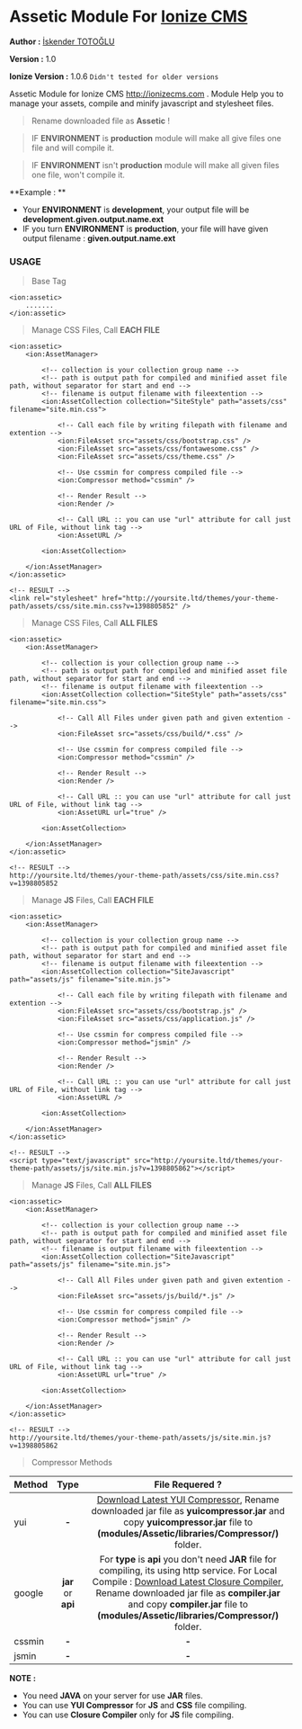 Assetic Module For [Ionize CMS](http://ionizecms.com/ "Ionize CMS")
=======
**Author :** [İskender TOTOĞLU](http://altivebir.com.tr "ALTI ve BIR IT.")

**Version :** 1.0

**Ionize Version :** 1.0.6 `Didn't tested for older versions`

Assetic Module for Ionize CMS http://ionizecms.com . Module Help you to manage your assets, compile and minify javascript and stylesheet files.

>Rename downloaded file as **Assetic** !

>IF **ENVIRONMENT** is **production** module will make all give files one file and will compile it.

>IF **ENVIRONMENT** isn't **production** module will make all given files one file, won't compile it.

**Example : **

* Your **ENVIRONMENT** is **development**, your output file will be **development.given.output.name.ext**
* IF you turn **ENVIRONMENT** is **production**, your file will have given output filename : **given.output.name.ext**



### USAGE ###

>Base Tag

	<ion:assetic>
		.......
	</ion:assetic>
	
>Manage CSS Files, Call **EACH FILE**

	<ion:assetic>
		<ion:AssetManager>
		
			<!-- collection is your collection group name -->
			<!-- path is output path for compiled and minified asset file path, without separator for start and end -->
			<!-- filename is output filename with fileextention -->
			<ion:AssetCollection collection="SiteStyle" path="assets/css" filename="site.min.css">
				
				<!-- Call each file by writing filepath with filename and extention -->
				<ion:FileAsset src="assets/css/bootstrap.css" />
				<ion:FileAsset src="assets/css/fontawesome.css" />
				<ion:FileAsset src="assets/css/theme.css" />
				
				<!-- Use cssmin for compress compiled file -->
				<ion:Compressor method="cssmin" />
				
				<!-- Render Result -->
				<ion:Render />
				
				<!-- Call URL :: you can use "url" attribute for call just URL of File, without link tag -->
				<ion:AssetURL />
				
			<ion:AssetCollection>
			
		</ion:AssetManager>
	</ion:assetic>
	
	<!-- RESULT -->
	<link rel="stylesheet" href="http://yoursite.ltd/themes/your-theme-path/assets/css/site.min.css?v=1398805852" />

>Manage CSS Files, Call **ALL FILES**

	<ion:assetic>
		<ion:AssetManager>
		
			<!-- collection is your collection group name -->
			<!-- path is output path for compiled and minified asset file path, without separator for start and end -->
			<!-- filename is output filename with fileextention -->
			<ion:AssetCollection collection="SiteStyle" path="assets/css" filename="site.min.css">
				
				<!-- Call All Files under given path and given extention -->
				<ion:FileAsset src="assets/css/build/*.css" />
				
				<!-- Use cssmin for compress compiled file -->
				<ion:Compressor method="cssmin" />
				
				<!-- Render Result -->
				<ion:Render />
				
				<!-- Call URL :: you can use "url" attribute for call just URL of File, without link tag -->
				<ion:AssetURL url="true" />
				
			<ion:AssetCollection>
			
		</ion:AssetManager>
	</ion:assetic>
	
	<!-- RESULT -->
	http://yoursite.ltd/themes/your-theme-path/assets/css/site.min.css?v=1398805852

>Manage **JS** Files, Call **EACH FILE**

	<ion:assetic>
		<ion:AssetManager>
		
			<!-- collection is your collection group name -->
			<!-- path is output path for compiled and minified asset file path, without separator for start and end -->
			<!-- filename is output filename with fileextention -->
			<ion:AssetCollection collection="SiteJavascript" path="assets/js" filename="site.min.js">
				
				<!-- Call each file by writing filepath with filename and extention -->
				<ion:FileAsset src="assets/css/bootstrap.js" />
				<ion:FileAsset src="assets/css/application.js" />
				
				<!-- Use cssmin for compress compiled file -->
				<ion:Compressor method="jsmin" />
				
				<!-- Render Result -->
				<ion:Render />
				
				<!-- Call URL :: you can use "url" attribute for call just URL of File, without link tag -->
				<ion:AssetURL />
				
			<ion:AssetCollection>
			
		</ion:AssetManager>
	</ion:assetic>
	
	<!-- RESULT -->
	<script type="text/javascript" src="http://yoursite.ltd/themes/your-theme-path/assets/js/site.min.js?v=1398805862"></script>

>Manage **JS** Files, Call **ALL FILES**

	<ion:assetic>
		<ion:AssetManager>
		
			<!-- collection is your collection group name -->
			<!-- path is output path for compiled and minified asset file path, without separator for start and end -->
			<!-- filename is output filename with fileextention -->
			<ion:AssetCollection collection="SiteJavascript" path="assets/js" filename="site.min.js">
				
				<!-- Call All Files under given path and given extention -->
				<ion:FileAsset src="assets/js/build/*.js" />
				
				<!-- Use cssmin for compress compiled file -->
				<ion:Compressor method="jsmin" />
				
				<!-- Render Result -->
				<ion:Render />
				
				<!-- Call URL :: you can use "url" attribute for call just URL of File, without link tag -->
				<ion:AssetURL url="true" />
				
			<ion:AssetCollection>
			
		</ion:AssetManager>
	</ion:assetic>
	
	<!-- RESULT -->
	http://yoursite.ltd/themes/your-theme-path/assets/js/site.min.js?v=1398805862

>Compressor Methods

| Method       	| Type           	| File Requered ?|
| -------------	|:-------------:	|:-------------: |
| yui			| **-**			|[Download Latest YUI Compressor](https://github.com/yui/yuicompressor/releases), Rename downloaded jar file as **yuicompressor.jar** and copy **yuicompressor.jar** file to **(modules/Assetic/libraries/Compressor/)** folder. |
| google		| **jar** or **api**	| For **type** is **api** you don't need **JAR** file for compiling, its using http service. For Local Compile : [Download Latest Closure Compiler](http://dl.google.com/closure-compiler/compiler-latest.zip), Rename downloaded jar file as **compiler.jar** and copy **compiler.jar** file to **(modules/Assetic/libraries/Compressor/)** folder. |
| cssmin		| **-**			| **-** |
| jsmin			| **-**			| **-** |


**NOTE :**

* You need **JAVA** on your server for use **JAR** files.
* You can use **YUI Compressor** for **JS** and **CSS** file compiling.
* You can use **Closure Compiler** only for **JS** file compiling.